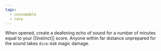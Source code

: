 ```yaml
---
tags:
  - consumable
  - rare
---
```

When opened, create a deafening echo of sound for a number of minutes equal to your [[Instinct]] score. Anyone within far distance unprepared for the sound takes `dice:6d8` magic damage.